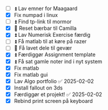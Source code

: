 - [ ] ⏫  Lav emner for Maagaard
- [x] Fix numpad i linux
- [ ] ⏫  Find tp-link til mormor
- [x] 🔺  Reset bærbar til Camilla
- [x] ⏫  Lav Numerisk Exercise færdig
- [ ] ⏫  Få matlab til at køre på razer
- [ ] 🔽   Få lavet dele til gevær
- [x] ⏫ Færdiggør Assignment template
- [x] ⏫ Få sat gamle noter ind i nyt system
- [x] Fix matlab
- [x] Fix matlab gui
- [x] Lav Algo portfolio ✅ 2025-02-02
- [x] Install fallout on 3ds
- [x] Færdiggør et projekt! ✅ 2025-02-02
- [x] Rebind print screen på keyboard
